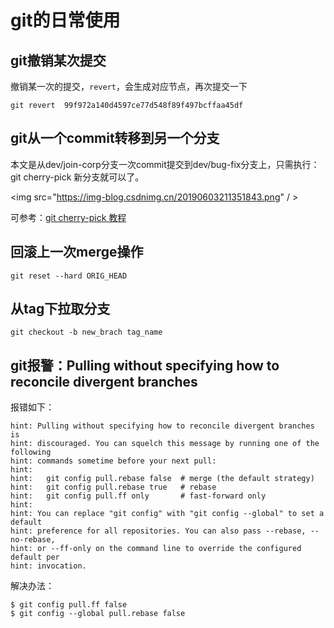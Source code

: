 # git的日常使用

## git撤销某次提交
撤销某一次的提交，`revert`，会生成对应节点，再次提交一下

```
git revert  99f972a140d4597ce77d548f89f497bcffaa45df
```

## git从一个commit转移到另一个分支
本文是从dev/join-corp分支一次commit提交到dev/bug-fix分支上，只需执行：
git cherry-pick 新分支就可以了。

<img src="https://img-blog.csdnimg.cn/20190603211351843.png" / >

可参考：[git cherry-pick 教程](https://www.ruanyifeng.com/blog/2020/04/git-cherry-pick.html)


## 回滚上一次merge操作

```
git reset --hard ORIG_HEAD
```

## 从tag下拉取分支

```
git checkout -b new_brach tag_name
```

## git报警：Pulling without specifying how to reconcile divergent branches

报错如下：

```
hint: Pulling without specifying how to reconcile divergent branches is
hint: discouraged. You can squelch this message by running one of the following
hint: commands sometime before your next pull:
hint: 
hint:   git config pull.rebase false  # merge (the default strategy)
hint:   git config pull.rebase true   # rebase
hint:   git config pull.ff only       # fast-forward only
hint: 
hint: You can replace "git config" with "git config --global" to set a default
hint: preference for all repositories. You can also pass --rebase, --no-rebase,
hint: or --ff-only on the command line to override the configured default per
hint: invocation.
```

解决办法：

```
$ git config pull.ff false
$ git config --global pull.rebase false
```